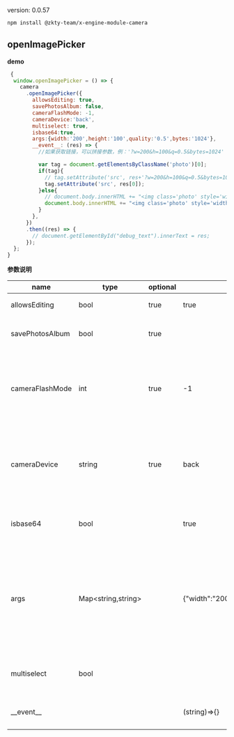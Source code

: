 
version: 0.0.57
``` bash
npm install @zkty-team/x-engine-module-camera
```



## openImagePicker



**demo**
``` js
 {
  window.openImagePicker = () => {
    camera
      .openImagePicker({
        allowsEditing: true,
        savePhotosAlbum: false,
        cameraFlashMode: -1,
        cameraDevice:'back',
        multiselect: true,
        isbase64:true,
        args:{width:'200',height:'100',quality:'0.5',bytes:'1024'},
        __event__: (res) => {
          //如果获取链接，可以拼接参数，例：'?w=200&h=100&q=0.5&bytes=1024'

          var tag = document.getElementsByClassName('photo')[0];
          if(tag){
            // tag.setAttribute('src', res+'?w=200&h=100&q=0.5&bytes=1024');
            tag.setAttribute('src', res[0]);
          }else{
            // document.body.innerHTML += "<img class='photo' style='width: 100%' "+"src="+res+'?w=200&h=100&q=0.5&bytes=1024'+">";
            document.body.innerHTML += "<img class='photo' style='width: 100%' "+"src="+"'"+res[0]+"'"+">";
          }
        },
      })
      .then((res) => {
        // document.getElementById("debug_text").innerText = res;
      });
  };
}
``` 

	
**参数说明**

| name                        | type      | optional | default   | comment  |
| --------------------------- | --------- | -------- | --------- |--------- |
| allowsEditing | bool | true | true | 是否允许编辑 |
| savePhotosAlbum | bool | true |  | 是否保存图片到相册 |
| cameraFlashMode | int | true | -1 | 闪光灯模式(-1:关闭状态,0:自动开关状态,1:打开状态),默认:-1 |
| cameraDevice | string | true | back | 设置前置或后置摄像头(front:前置,back:后置),默认:back |
| isbase64 | bool |  | true | 图片是否转为Base64,默认:true |
| args | Map\<string,string\> |  | {"width":"200","height":"100","quality":"0.5","bytes":"1024"} | 裁剪参数 width:裁剪宽度; height:裁剪高度; quality:压缩质量; bytes:压缩到多少kb以内; |
| multiselect | bool |  |  |  图片是否支持多选,默认为 false |
| \_\_event\_\_ |  |  | (string)=>{} | 返回获取图片的地址 |

    